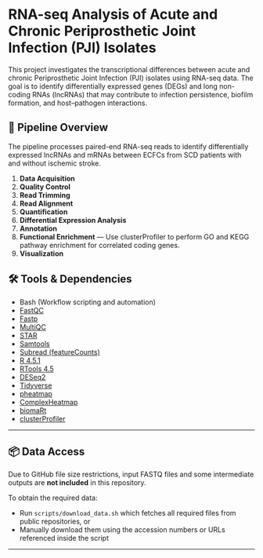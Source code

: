 # RNA-seq Analysis of Acute and Chronic Periprosthetic Joint Infection (PJI) Isolates
This project investigates the transcriptional differences between acute and chronic Periprosthetic Joint Infection (PJI) isolates using RNA-seq data. The goal is to identify differentially expressed genes (DEGs) and long non-coding RNAs (lncRNAs) that may contribute to infection persistence, biofilm formation, and host–pathogen interactions.

## 🔧 Pipeline Overview

The pipeline processes paired-end RNA-seq reads to identify differentially expressed lncRNAs and mRNAs between ECFCs from SCD patients with and without ischemic stroke.  

1. **Data Acquisition** 
2. **Quality Control** 
3. **Read Trimming** 
4. **Read Alignment** 
5. **Quantification** 
6. **Differential Expression Analysis** 
7. **Annotation** 
8. **Functional Enrichment** — Use clusterProfiler to perform GO and KEGG pathway enrichment for correlated coding genes.  
9. **Visualization**

## 🛠️ Tools & Dependencies

- Bash (Workflow scripting and automation)
- [FastQC](https://www.bioinformatics.babraham.ac.uk/projects/fastqc/)
- [Fastp](https://github.com/OpenGene/fastp)
- [MultiQC](https://seqera.io/multiqc/)
- [STAR](https://github.com/alexdobin/STAR)
- [Samtools](http://www.htslib.org/)
- [Subread (featureCounts)](https://subread.sourceforge.net/featureCounts.html)
- [R 4.5.1](https://cran.ma.imperial.ac.uk/)
- [RTools 4.5](https://cran.r-project.org/bin/windows/Rtools/)
- [DESeq2](https://bioconductor.org/packages/release/bioc/html/DESeq2.html)
- [Tidyverse](https://www.tidyverse.org/)
- [pheatmap](https://cran.r-project.org/web/packages/pheatmap/)
- [ComplexHeatmap](https://bioconductor.org/packages/release/bioc/html/ComplexHeatmap.html)
- [biomaRt](https://bioconductor.org/packages/release/bioc/html/biomaRt.html)
- [clusterProfiler](https://bioconductor.org/packages/release/bioc/html/clusterProfiler.html)

---

## 📦 Data Access

Due to GitHub file size restrictions, input FASTQ files and some intermediate outputs are **not included** in this repository.

To obtain the required data:

- Run `scripts/download_data.sh` which fetches all required files from public repositories, or  
- Manually download them using the accession numbers or URLs referenced inside the script

---
